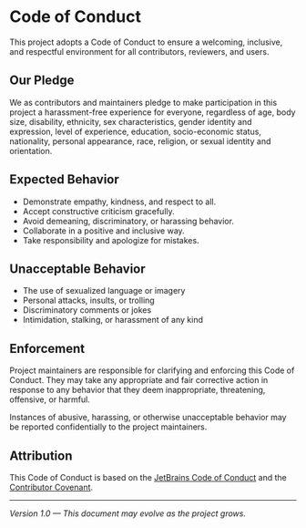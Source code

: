 # Code of Conduct

This project adopts a Code of Conduct to ensure a welcoming, inclusive, and respectful environment for all contributors, reviewers, and users.

## Our Pledge

We as contributors and maintainers pledge to make participation in this project a harassment-free experience for everyone, regardless of age, body size, disability, ethnicity, sex characteristics, gender identity and expression, level of experience, education, socio-economic status, nationality, personal appearance, race, religion, or sexual identity and orientation.

## Expected Behavior

- Demonstrate empathy, kindness, and respect to all.
- Accept constructive criticism gracefully.
- Avoid demeaning, discriminatory, or harassing behavior.
- Collaborate in a positive and inclusive way.
- Take responsibility and apologize for mistakes.

## Unacceptable Behavior

- The use of sexualized language or imagery
- Personal attacks, insults, or trolling
- Discriminatory comments or jokes
- Intimidation, stalking, or harassment of any kind

## Enforcement

Project maintainers are responsible for clarifying and enforcing this Code of Conduct. They may take any appropriate and fair corrective action in response to any behavior that they deem inappropriate, threatening, offensive, or harmful.

Instances of abusive, harassing, or otherwise unacceptable behavior may be reported confidentially to the project maintainers.

## Attribution

This Code of Conduct is based on the [JetBrains Code of Conduct](https://github.com/JetBrains#code-of-conduct) and the [Contributor Covenant](https://www.contributor-covenant.org/).

---

*Version 1.0 — This document may evolve as the project grows.*

